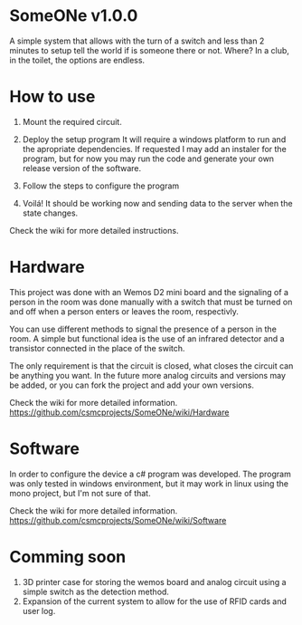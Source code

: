 # SomeONe v1.0.0
A simple system that allows with the turn of a switch and less than 2 minutes to setup tell the world if is someone there or not. Where? In a club, in the toilet, the options are endless.

# How to use

1. Mount the required circuit.

2. Deploy the setup program
It will require a windows platform to run and the apropriate dependencies. If requested I may add an instaler for the program, but for now you may run the code and generate your own release version of the software.

3. Follow the steps to configure the program

4. Voilá! It should be working now and sending data to the server when the state changes.

Check the wiki for more detailed instructions.

# Hardware

This project was done with an Wemos D2 mini board and the signaling of a person in the room was done manually with a switch that must be turned on and off when a person enters or leaves the room, respectivly.

You can use different methods to signal the presence of a person in the room. A simple but functional idea is the use of an infrared detector and a transistor connected in the place of the switch. 

The only requirement is that the circuit is closed, what closes the circuit can be anything you want. In the future more analog circuits and versions may be added, or you can fork the project and add your own versions.

Check the wiki for more detailed information.
https://github.com/csmcprojects/SomeONe/wiki/Hardware

# Software

In order to configure the device a c# program was developed. The program was only tested in windows environment, but it may work in linux using the mono project, but I'm not sure of that.

Check the wiki for more detailed information.
https://github.com/csmcprojects/SomeONe/wiki/Software

# Comming soon

1. 3D printer case for storing the wemos board and analog circuit using a simple switch as the detection method.
2. Expansion of the current system to allow for the use of RFID cards and user log.


